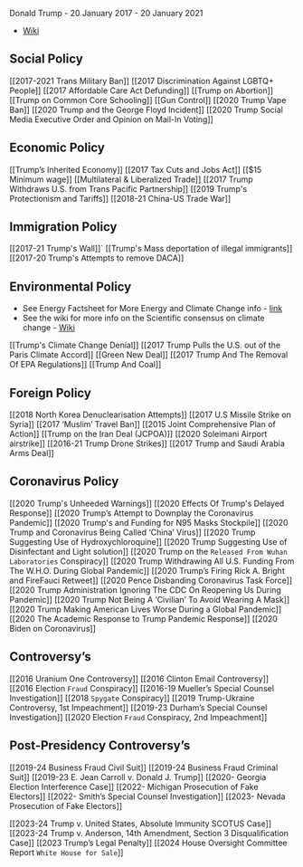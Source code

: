 Donald Trump - 20 January 2017 - 20 January 2021 
- [Wiki](https://en.wikipedia.org/wiki/Donald_Trump)
## Social Policy
[[2017-2021 Trans Military Ban]]
[[2017 Discrimination Against LGBTQ+ People]]
[[2017 Affordable Care Act Defunding]]
[[Trump on Abortion]]
[[Trump on Common Core Schooling]]
[[Gun Control]]
[[2020 Trump Vape Ban]]
[[2020 Trump and the George Floyd Incident]]
[[2020 Trump Social Media Executive Order and Opinion on Mail-In Voting]]
## Economic Policy
[[Trump’s Inherited Economy]]
[[2017 Tax Cuts and Jobs Act]]
[[$15 Minimum wage]]
[[Multilateral & Liberalized Trade]]
[[2017 Trump Withdraws U.S. from Trans Pacific Partnership]]
[[2019 Trump's Protectionism and Tariffs]]
[[2018-21 China-US Trade War]]
## Immigration Policy
[[2017-21 Trump's Wall]]`
[[Trump's Mass deportation of illegal immigrants]]
[[2017-20 Trump's Attempts to remove DACA]]
## Environmental Policy
- See Energy Factsheet for More Energy and Climate Change info - [link](https://docs.google.com/document/d/1xuJ5J2zuhBYGud_6p4G2U4Y_hkugtu4Lkw4_I045CYQ/edit)
- See the wiki for more info on the Scientific consensus on climate change - [Wiki](https://en.wikipedia.org/wiki/Scientific_consensus_on_climate_change)

[[Trump's Climate Change Denial]]
[[2017 Trump Pulls the U.S. out of the Paris Climate Accord]]
[[Green New Deal]]
[[2017 Trump And The Removal Of EPA Regulations]]
[[Trump And Coal]]
## Foreign Policy
[[2018 North Korea Denuclearisation Attempts]]
[[2017 U.S Missile Strike on Syria]]
[[2017 ‘Muslim’ Travel Ban]]
[[2015 Joint Comprehensive Plan of Action]]
[[Trump on the Iran Deal (JCPOA)]]
[[2020 Soleimani Airport airstrike]]
[[2016-21 Trump Drone Strikes]]
[[2017 Trump and Saudi Arabia Arms Deal]]
## Coronavirus Policy
[[2020 Trump's Unheeded Warnings]]
[[2020 Effects Of Trump's Delayed Response]]
[[2020 Trump’s Attempt to Downplay the Coronavirus Pandemic]]
[[2020 Trump's and Funding for N95 Masks Stockpile]]
[[2020 Trump and Coronavirus Being Called ‘China’ Virus]]
[[2020 Trump Suggesting Use of Hydroxychloroquine]]
[[2020 Trump Suggesting Use of Disinfectant and Light solution]]
[[2020 Trump on the `Released From Wuhan Laboratories` Conspiracy]]
[[2020 Trump Withdrawing All U.S. Funding From The W.H.O. During Global Pandemic]]
[[2020 Trump’s Firing Rick A. Bright and FireFauci Retweet]]
[[2020 Pence Disbanding Coronavirus Task Force]]
[[2020 Trump Administration Ignoring The CDC On Reopening Us During Pandemic]]
[[2020 Trump Not Being A ‘Civilian’ To Avoid Wearing A Mask]]
[[2020 Trump Making American Lives Worse During a Global Pandemic]]
[[2020 The Academic Response to Trump Pandemic Response]]
[[2020 Biden on Coronavirus]]
## Controversy’s
[[2016 Uranium One Controversy]]
[[2016 Clinton Email Controversy]]
[[2016 Election `Fraud` Conspiracy]]
[[2016-19 Mueller’s Special Counsel Investigation]]
[[2018 `Spygate` Conspiracy]]
[[2019 Trump-Ukraine Controversy, 1st Impeachment]]
[[2019-23 Durham’s Special Counsel Investigation]]
[[2020 Election `Fraud` Conspiracy, 2nd Impeachment]]
## Post-Presidency Controversy’s
[[2019-24 Business Fraud Civil Suit]]
[[2019-24 Business Fraud Criminal Suit]]
[[2019-23 E. Jean Carroll v. Donald J. Trump]]
[[2020- Georgia Election Interference Case]]
[[2022- Michigan Prosecution of Fake Electors]]
[[2022- Smith’s Special Counsel Investigation]]
[[2023- Nevada Prosecution of Fake Electors]]

[[2023-24 Trump v. United States, Absolute Immunity SCOTUS Case]]
[[2023-24 Trump v. Anderson, 14th Amendment, Section 3 Disqualification Case]]
[[2023 Trump’s Legal Penalty]]
[[2024 House Oversight Committee Report `White House for Sale`]]
